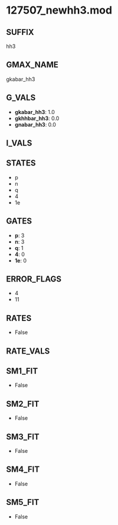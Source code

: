 # 127507_newhh3.mod

## SUFFIX

hh3

## GMAX_NAME

gkabar_hh3

## G_VALS

- **gkabar_hh3**: 1.0
- **gkhhbar_hh3**: 0.0
- **gnabar_hh3**: 0.0

## I_VALS


## STATES

- p
- n
- q
- 4
- 1e

## GATES

- **p**: 3
- **n**: 3
- **q**: 1
- **4**: 0
- **1e**: 0

## ERROR_FLAGS

- 4
- 11

## RATES

- False

## RATE_VALS


## SM1_FIT

- False

## SM2_FIT

- False

## SM3_FIT

- False

## SM4_FIT

- False

## SM5_FIT

- False

